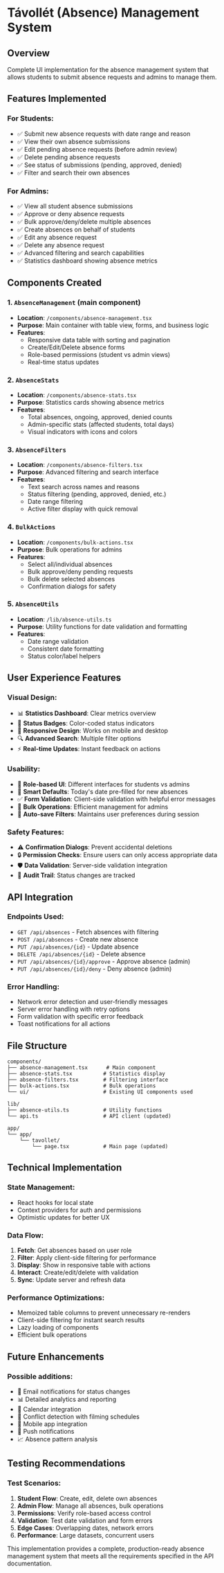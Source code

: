 # Távollét (Absence) Management System

## Overview
Complete UI implementation for the absence management system that allows students to submit absence requests and admins to manage them.

## Features Implemented

### For Students:
- ✅ Submit new absence requests with date range and reason
- ✅ View their own absence submissions
- ✅ Edit pending absence requests (before admin review)
- ✅ Delete pending absence requests
- ✅ See status of submissions (pending, approved, denied)
- ✅ Filter and search their own absences

### For Admins:
- ✅ View all student absence submissions
- ✅ Approve or deny absence requests
- ✅ Bulk approve/deny/delete multiple absences
- ✅ Create absences on behalf of students
- ✅ Edit any absence request
- ✅ Delete any absence request
- ✅ Advanced filtering and search capabilities
- ✅ Statistics dashboard showing absence metrics

## Components Created

### 1. `AbsenceManagement` (main component)
- **Location**: `/components/absence-management.tsx`
- **Purpose**: Main container with table view, forms, and business logic
- **Features**:
  - Responsive data table with sorting and pagination
  - Create/Edit/Delete absence forms
  - Role-based permissions (student vs admin views)
  - Real-time status updates

### 2. `AbsenceStats`
- **Location**: `/components/absence-stats.tsx`
- **Purpose**: Statistics cards showing absence metrics
- **Features**:
  - Total absences, ongoing, approved, denied counts
  - Admin-specific stats (affected students, total days)
  - Visual indicators with icons and colors

### 3. `AbsenceFilters`
- **Location**: `/components/absence-filters.tsx`
- **Purpose**: Advanced filtering and search interface
- **Features**:
  - Text search across names and reasons
  - Status filtering (pending, approved, denied, etc.)
  - Date range filtering
  - Active filter display with quick removal

### 4. `BulkActions`
- **Location**: `/components/bulk-actions.tsx`
- **Purpose**: Bulk operations for admins
- **Features**:
  - Select all/individual absences
  - Bulk approve/deny pending requests
  - Bulk delete selected absences
  - Confirmation dialogs for safety

### 5. `AbsenceUtils`
- **Location**: `/lib/absence-utils.ts`
- **Purpose**: Utility functions for date validation and formatting
- **Features**:
  - Date range validation
  - Consistent date formatting
  - Status color/label helpers

## User Experience Features

### Visual Design:
- 📊 **Statistics Dashboard**: Clear metrics overview
- 🎨 **Status Badges**: Color-coded status indicators
- 📱 **Responsive Design**: Works on mobile and desktop
- 🔍 **Advanced Search**: Multiple filter options
- ⚡ **Real-time Updates**: Instant feedback on actions

### Usability:
- 🎯 **Role-based UI**: Different interfaces for students vs admins
- 📅 **Smart Defaults**: Today's date pre-filled for new absences
- ✅ **Form Validation**: Client-side validation with helpful error messages
- 🔄 **Bulk Operations**: Efficient management for admins
- 💾 **Auto-save Filters**: Maintains user preferences during session

### Safety Features:
- ⚠️ **Confirmation Dialogs**: Prevent accidental deletions
- 🔒 **Permission Checks**: Ensure users can only access appropriate data
- 🛡️ **Data Validation**: Server-side validation integration
- 📝 **Audit Trail**: Status changes are tracked

## API Integration

### Endpoints Used:
- `GET /api/absences` - Fetch absences with filtering
- `POST /api/absences` - Create new absence
- `PUT /api/absences/{id}` - Update absence
- `DELETE /api/absences/{id}` - Delete absence
- `PUT /api/absences/{id}/approve` - Approve absence (admin)
- `PUT /api/absences/{id}/deny` - Deny absence (admin)

### Error Handling:
- Network error detection and user-friendly messages
- Server error handling with retry options
- Form validation with specific error feedback
- Toast notifications for all actions

## File Structure
```
components/
├── absence-management.tsx      # Main component
├── absence-stats.tsx          # Statistics display
├── absence-filters.tsx        # Filtering interface
├── bulk-actions.tsx           # Bulk operations
└── ui/                        # Existing UI components used

lib/
├── absence-utils.ts           # Utility functions
└── api.ts                     # API client (updated)

app/
└── app/
    └── tavollet/
        └── page.tsx           # Main page (updated)
```

## Technical Implementation

### State Management:
- React hooks for local state
- Context providers for auth and permissions
- Optimistic updates for better UX

### Data Flow:
1. **Fetch**: Get absences based on user role
2. **Filter**: Apply client-side filtering for performance
3. **Display**: Show in responsive table with actions
4. **Interact**: Create/edit/delete with validation
5. **Sync**: Update server and refresh data

### Performance Optimizations:
- Memoized table columns to prevent unnecessary re-renders
- Client-side filtering for instant search results
- Lazy loading of components
- Efficient bulk operations

## Future Enhancements

### Possible additions:
- 📧 Email notifications for status changes
- 📊 Detailed analytics and reporting
- 📅 Calendar integration
- 🔄 Conflict detection with filming schedules
- 📱 Mobile app integration
- 🔔 Push notifications
- 📈 Absence pattern analysis

## Testing Recommendations

### Test Scenarios:
1. **Student Flow**: Create, edit, delete own absences
2. **Admin Flow**: Manage all absences, bulk operations
3. **Permissions**: Verify role-based access control
4. **Validation**: Test date validation and form errors
5. **Edge Cases**: Overlapping dates, network errors
6. **Performance**: Large datasets, concurrent users

This implementation provides a complete, production-ready absence management system that meets all the requirements specified in the API documentation.
